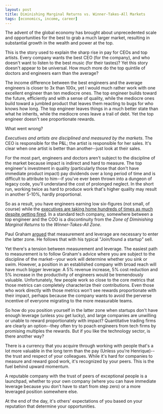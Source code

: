 ```yaml
---
layout: post
title: Diminishing Marginal Returns vs. Winner-Takes-All Markets
tags: [economics, income, career]
---
```

The advent of the global economy has brought about unprecedented scale and opportunities for the best to grab a much larger market, resulting in substantial growth in the wealth and power at the top. 

This is the story used to explain the sharp rise in pay for CEOs and top artists. Every company wants the best CEO (for the company), and who doesn't want to listen to the best music (for their tastes)? Yet this story doesn't appear to be universal. How much more do the top quintile of doctors and engineers earn than the average?

The income difference between the best engineers and the average engineers is closer to 3x than 100x, yet I would much rather work with one excellent engineer than ten mediocre ones. The top engineer builds toward the future, efficiently and with a sense of quality, while the mediocre ones build toward a jumbled product that leaves them reacting to bugs for who knows how long. The top engineer leaves things in a much better state than what he inherits, while the mediocre ones leave a trail of debt. Yet the top engineer doesn't see proportionate rewards.

What went wrong?

_Executives and artists are disciplined and measured by the markets_. The CEO is responsible for the P&L; the artist is responsible for her sales. It's clear when one artist is better than another--just look at their sales.

For the most part, engineers and doctors aren't subject to the discipline of the market because impact is indirect and hard to measure. The top engineer's investment in quality (particularly those that don't have immediate product impact) pay dividends over a long period of time and is difficult to attribute to him--if you've ever been thrown into a dungeon of legacy code, you'll understand the cost of prolonged neglect. In the short run, working twice as hard to produce work that's higher quality may result in another 5-10%, hardly proportional. 

So as a result, you have engineers earning low six-figures (not small, of course) while the [executives are taking home hundreds of times as much despite getting fired](http://www.businessinsider.com/yahoo-coo-henrique-de-castro-is-out-2014-1). In a standard tech company, somewhere between a top engineer and the COO is a discontinuity from the _Zone of Diminishing Marginal Returns_ to the _Winner-Takes-All Zone_.

Paul Graham [argued](http://www.paulgraham.com/wealth.html) that measurement and leverage are necessary to enter the latter zone. He follows that with his typical "Join/found a startup" sell.

Yet there's a <a name="tension">tension between measurement and leverage</a>. The easiest path to measurement is to follow Graham's advice where you are subject to the discipline of the market--your work will determine whether you sink or swim. However, a position in an established company with broad reach will have much bigger leverage: A 5% revenue increase, 5% cost reduction and 5% increase in the productivity of engineers would be tremendously valuable. Unfortunately, few people work so close to the core metrics that those metrics can completely characterize their contributions. Even those who work directly with those metrics won't see rewards proportionate with their impact, perhaps because the company wants to avoid the perverse incentive of everyone migrating to the more measurable teams.

So how do you position yourself in the latter zone when startups don't have enough leverage (unless you get lucky), and large companies are unwilling or unable to reward proportionately with impact? Quantitative trading firms are clearly an option--they often try to poach engineers from tech firms by promising multiples the rewards. But if you like the technology sector, is there another way?

There is a currency that you acquire through working with people that's a lot more valuable in the long term than the pay (Unless you're Henrique)--the trust and respect of your colleagues. While it's hard for companies to measure and reward good work, it's recognized by your peers. This is the fuel behind upward momentum. 

A reputable company with the trust of peers of exceptional people is a launchpad, whether to your own company (where you can have immediate leverage because you don't have to start from step zero) or a more leveraged position somewhere else.

At the end of the day, it's others' expectations of you based on your reputation that determine your opportunities.
